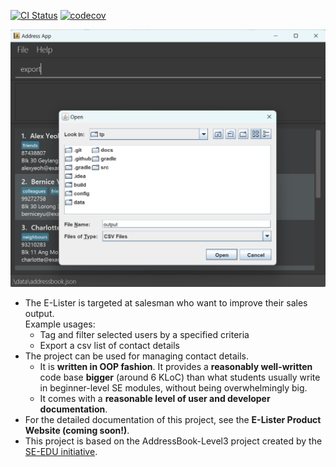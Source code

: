 [![CI Status](https://github.com/se-edu/addressbook-level3/workflows/Java%20CI/badge.svg)](https://github.com/AY2223S2-CS2103T-T17-3/tp/actions)
[![codecov](https://codecov.io/gh/nus-cs2103-AY2223S2/tp/branch/master/graph/badge.svg?token=SNV76O467D)](https://codecov.io/gh/nus-cs2103-AY2223S2/tp)

![Ui](docs/images/Ui.png)

* The E-Lister is targeted at salesman who want to improve their sales output.<br>
  Example usages:
  * Tag and filter selected users by a specified criteria
  * Export a csv list of contact details
* The project can be used for managing contact details.
  * It is **written in OOP fashion**. It provides a **reasonably well-written** code base **bigger** (around 6 KLoC) than what students usually write in beginner-level SE modules, without being overwhelmingly big.
  * It comes with a **reasonable level of user and developer documentation**.
* For the detailed documentation of this project, see the **E-Lister Product Website (coming soon!)**.
* This project is based on the AddressBook-Level3 project created by the [SE-EDU initiative](https://se-education.org).
